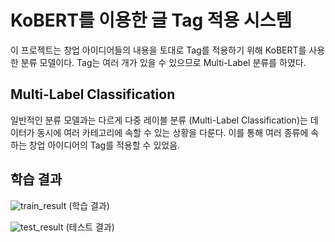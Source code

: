 KoBERT를 이용한 글 Tag 적용 시스템
============================

이 프로젝트는 창업 아이디어들의 내용을 토대로 Tag를 적용하기 위해 KoBERT를 사용한 분류 모델이다.
Tag는 여러 개가 있을 수 있으므로 Multi-Label 분류를 하였다. 

Multi-Label Classification
-----------------------

일반적인 분류 모델과는 다르게 다중 레이블 분류 (Multi-Label Classification)는 데이터가 동시에 여러 카테고리에 속할 수 있는 상황을 다룬다. 이를 통해 여러 종류에 속하는 창업 아이디어의 Tag를 적용할 수 있었음.

학습 결과
-----------

![train_result](https://github.com/mmmosd/KoBERTag/blob/main/train_img/train_history.png)
(학습 결과)

![test_result](https://github.com/mmmosd/KoBERTag/blob/main/train_img/test_history.png)
(테스트 결과)
